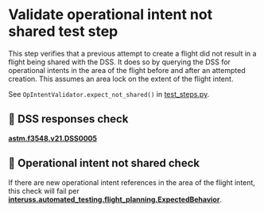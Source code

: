 # Validate operational intent not shared test step

This step verifies that a previous attempt to create a flight did not result in a flight being shared with the DSS.
It does so by querying the DSS for operational intents in the area of the flight before and after an attempted creation.
This assumes an area lock on the extent of the flight intent.

See `OpIntentValidator.expect_not_shared()` in [test_steps.py](test_steps.py).

## 🛑 DSS responses check

**[astm.f3548.v21.DSS0005](../../../requirements/astm/f3548/v21.md)**

## 🛑 Operational intent not shared check
If there are new operational intent references in the area of the flight intent, this check will fail per
**[interuss.automated_testing.flight_planning.ExpectedBehavior](../../../requirements/interuss/automated_testing/flight_planning.md)**.

